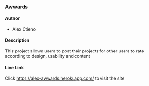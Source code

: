 ### Awwards

#### Author
* Alex Otieno
#### Description
This project allows users to post their projects for other users to rate according to design, usability and content

#### Live Link
Click https://alex-awwards.herokuapp.com/ to visit the site
